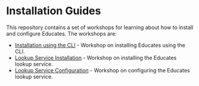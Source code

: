 Installation Guides
===================

This repository contains a set of workshops for learning about how to install
and configure Educates. The workshops are:

* [Installation using the CLI](workshops/lab-installation-via-cli) - Workshop on installing Educates using the CLI.
* [Lookup Service Installation](workshops/lab-lookup-installation) - Workshop on installing the Educates lookup service.
* [Lookup Service Configuration](workshops/lab-lookup-configuration) - Workshop on configuring the Educates lookup service.
